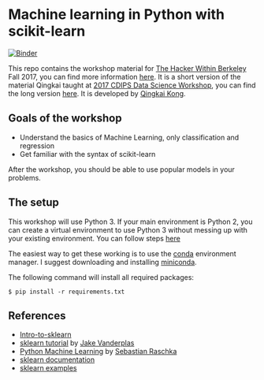 # Machine learning in Python with scikit-learn

[![Binder](https://mybinder.org/badge.svg)](https://mybinder.org/v2/gh/qingkaikong/20171206_ML_basics_THW/master)

This repo contains the workshop material for [The Hacker Within Berkeley](http://www.thehackerwithin.org/berkeley/) Fall 2017, you can find more information [here](http://www.thehackerwithin.org/berkeley/posts/2017-12-06-sklearn-f17.html). It is a short version of the material Qingkai taught at [2017 CDIPS Data Science Workshop](http://cdips.physics.berkeley.edu/2017-cdips-data-science-workshop/), you can find the long version [here](https://github.com/qingkaikong/20170628_ML_sklearn). It is developed by [Qingkai Kong](http://seismo.berkeley.edu/qingkaikong/). 

## Goals of the workshop

* Understand the basics of Machine Learning, only classification and regression
* Get familiar with the syntax of scikit-learn

After the workshop, you should be able to use popular models in your problems. 

## The setup

This workshop will use Python 3. If your main environment is Python 2, you can create a virtual environment to use Python 3 without messing up with your existing environment. You can follow steps [here](http://qingkaikong.blogspot.com/2017/06/python-using-virtual-environments.html) 

The easiest way to get these working is to use the [conda](http://store.continuum.io/) environment manager.
I suggest downloading and installing [miniconda](http://conda.pydata.org/miniconda.html).

The following command will install all required packages:

```
$ pip install -r requirements.txt
```

## References

* [Intro-to-sklearn](https://github.com/PythonWorkshop/intro-to-sklearn)
* [sklearn tutorial](https://github.com/jakevdp/sklearn_tutorial) by [Jake Vanderplas](https://staff.washington.edu/jakevdp/)
* [Python Machine Learning](https://www.amazon.com/Python-Machine-Learning-Sebastian-Raschka/dp/1783555130/) by [Sebastian Raschka](https://sebastianraschka.com/)
* [sklearn documentation](http://scikit-learn.org/stable/documentation.html)  
* [sklearn examples](http://scikit-learn.org/stable/auto_examples/index.html)   
